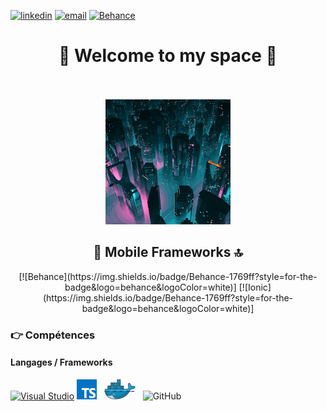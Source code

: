 

[![linkedin](https://img.shields.io/badge/LinkedIn-0077B5?style=for-the-badge&logo=linkedin&logoColor=white)](https://www.linkedin.com/in/michael-barreca/)
[![email](https://img.shields.io/badge/Gmail-D14836?style=for-the-badge&logo=gmail&logoColor=white)](mailto:Michael-73@live.fr)
[![Behance](https://img.shields.io/badge/Behance-1769ff?style=for-the-badge&logo=behance&logoColor=white)](https://www.behance.net/michaelbarreca)



<div align="center">
<h1>🚀 Welcome to my space 🚀</h1>
</div><br><br>


<div align="center">
    <img id="i1" src="img/giphy.gif">
</div>







<div align="center">
    <h2>📲 Mobile Frameworks 🔝</h2>
    [![Behance](https://img.shields.io/badge/Behance-1769ff?style=for-the-badge&logo=behance&logoColor=white)]
    [![Ionic](https://img.shields.io/badge/Behance-1769ff?style=for-the-badge&logo=behance&logoColor=white)]
    
</div>

### :point_right: Compétences
#### Langages / Frameworks

[![Visual Studio](https://badgen.net/badge/icon/visualstudio?icon=visualstudio&label)](https://visualstudio.microsoft.com)
<img src="./img/typescript.png" alt ="typescript" title="Typescript"/>&nbsp;&nbsp; 
<img src="./img/docker.png" alt ="Docker" title="Docker"/>&nbsp;&nbsp;
![GitHub](https://img.shields.io/badge/github-%23121011.svg?style=for-the-badge&logo=github&logoColor=white)




